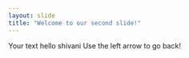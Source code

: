 ```yaml
---
layout: slide
title: "Welcome to our second slide!"
---
```

Your text hello shivani
Use the left arrow to go back!
